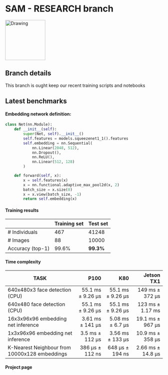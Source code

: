 # SAM - RESEARCH branch
<img src="http://users.itk.ppke.hu/~botcs/sam/img/logo.png" alt="Drawing" width=128/>

## Branch details
This branch is ought keep our recent training scripts and notebooks


## Latest benchmarks

#### Embedding network definition:
```python
class Net(nn.Module):
    def __init__(self):
        super(Net, self).__init__()
        self.features = models.squeezenet1_1().features
        self.embedding = nn.Sequential(
            nn.Linear(2048, 512),
            nn.Dropout(),
            nn.ReLU(),
            nn.Linear(512, 128)
        )

    def forward(self, x):
        x = self.features(x)
        x = nn.functional.adaptive_max_pool2d(x, 2)
        batch_size = x.size(0)
        x = x.view(batch_size, -1)
        return self.embedding(x)
```

#### Training results
| |Training set|Test set|
---|---|---
\# Individuals | 467 | 41248
\# Images | 88 | 10000
Accuracy (top-1) | 99.6% | __99.3%__

#### Time complexity

| TASK          | P100          | K80           | __Jetson TX1__  |
| ------------- | -------------:| -------------:| -----------:|
640x480x3 face detection (CPU) | 55.1 ms ± 9.26 µs | 55.1 ms ± 9.26 µs | 149 ms ± 372 µs
640x480 face detection (CPU) | 55.1 ms ± 9.26 µs | 55.1 ms ± 9.26 µs | 123 ms ± 1.17 ms
16x3x96x96 embedding net inference | 3.61 ms ± 141 µs | 5.08 ms ± 6.7 µs | 19.1 ms ± 967 µs
1x3x96x96 embedding net inference | 3.5 ms ± 112 µs  | 3.56 ms ± 133 µs | 10.9 ms ± 358 µs
K-Nearest Neighbour from 10000x128 embeddings| 386 µs ± 112 ns | 648 µs ± 194 ns |2.66 ms ± 14.8 µs


#### Project page
